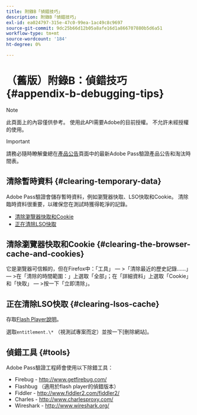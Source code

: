 ```yaml
---
title: 附錄B「偵錯技巧」
description: 附錄B「偵錯技巧」
exl-id: ea024797-315e-47c0-99ea-1ac49c8c9697
source-git-commit: 9dc25b66d12b05a8afe16d1a866707880b5d6a51
workflow-type: tm+mt
source-wordcount: '184'
ht-degree: 0%

---
```


# （舊版）附錄B：偵錯技巧 {#appendix-b-debugging-tips}

>[!NOTE]
>
>此頁面上的內容僅供參考。 使用此API需要Adobe的目前授權。 不允許未經授權的使用。

>[!IMPORTANT]
>
> 請務必隨時瞭解彙總在[產品公告](/help/authentication/product-announcements.md)頁面中的最新Adobe Pass驗證產品公告和淘汰時間表。

## 清除暫時資料 {#clearing-temporary-data}

Adobe Pass驗證會儲存暫時資料，例如瀏覽器快取、LSO快取和Cookie。 清除臨時資料很重要，以確保您在測試時獲得乾淨的記錄。

- [清除瀏覽器快取和Cookie](#clearing-the-browser-cache-and-cookies)
- [正在清除LSO快取](#clearing-lsos-cache)


## 清除瀏覽器快取和Cookie {#clearing-the-browser-cache-and-cookies}

它是瀏覽器可信賴的，但在Firefox中：「工具」 — \>「清除最近的歷史記錄……」 — \>在「清除的時間範圍：」上選取「全部」；在「詳細資料」上選取「Cookie」和「快取」 — \>按一下「立即清除」。


## 正在清除LSO快取 {#clearing-lsos-cache}

存取[Flash Player說明](http://www.macromedia.com/support/documentation/en/flashplayer/help/settings_manager07.html)。

選取```entitlement.\*``` （視測試專案而定）並按一下[刪除網站]。


## 偵錯工具 {#tools}

Adobe Pass驗證工程師會使用以下除錯工具：

- Firebug - <http://www.getfirebug.com/>
- Flashbug （適用於flash player的偵錯版本）
- Fiddler - <http://www.fiddler2.com/fiddler2/>
- Charles - <http://www.charlesproxy.com/>
- Wireshark - <http://www.wireshark.org/>
